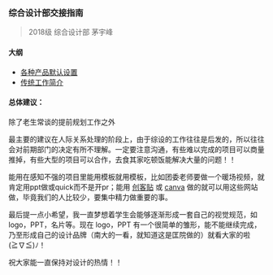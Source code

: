 ### 综合设计部交接指南

> 2018级 综合设计部 茅宇峰

#### 大纲

- [各种产品默认设置](./setting.md)
- [传统工作简介](./works.md)


#### 总体建议：

除了老生常谈的提前规划工作之外

最主要的建议在人际关系处理的阶段上，由于综设的工作往往是后发的，所以往往会对前期部门的决定有所不理解。一定要注意沟通，有些难以完成的项目可以商量推掉，有些大型的项目可以合作，去食其家吃顿饭能解决大量的问题！！

能用在感知不强的项目里能用模板就用模板，比如团委老师要做一个暖场视频，就肯定用ppt做或quick而不是开pr；能用 [创客贴](https://www.chuangkit.com/) 或 [canva](https://www.canva.com/) 做的就可以用这些网站做，毕竟我们的人比较少，要集中精力做重要的事。

最后提一点小希望，我一直梦想着学生会能够逐渐形成一套自己的视觉规范，如 logo，PPT，名片等。现在 logo，PPT 有一个很简单的雏形，能不能继续完成，乃至形成自己的设计品牌（南大的一看，就知道这是匡院做的）就看大家的啦 (≧∇≦)ﾉ！

祝大家能一直保持对设计的热情！！